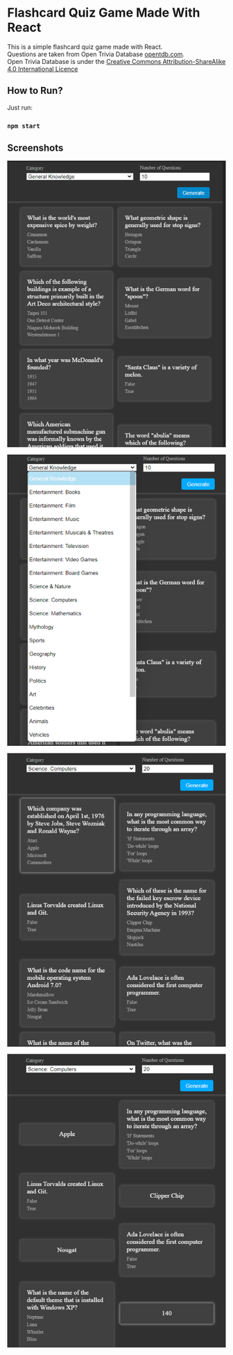 # Flashcard Quiz Game Made With React

This is a simple flashcard quiz game made with React.
<br>
Questions are taken from Open Trivia Database [opentdb.com](https://opentdb.com/).
<br>
Open Trivia Database is under the [Creative Commons Attribution-ShareAlike 4.0 International Licence](https://creativecommons.org/licenses/by-sa/4.0/)

## How to Run?

Just run:

### `npm start`

## Screenshots

![Screenshot 1](https://github.com/MehdiKurtcebe/flashcard-quiz/blob/main/img/screenshot1.png)

![Screenshot 2](https://github.com/MehdiKurtcebe/flashcard-quiz/blob/main/img/screenshot2.png)

![Screenshot 3](https://github.com/MehdiKurtcebe/flashcard-quiz/blob/main/img/screenshot3.png)

![Screenshot 4](https://github.com/MehdiKurtcebe/flashcard-quiz/blob/main/img/screenshot4.png)